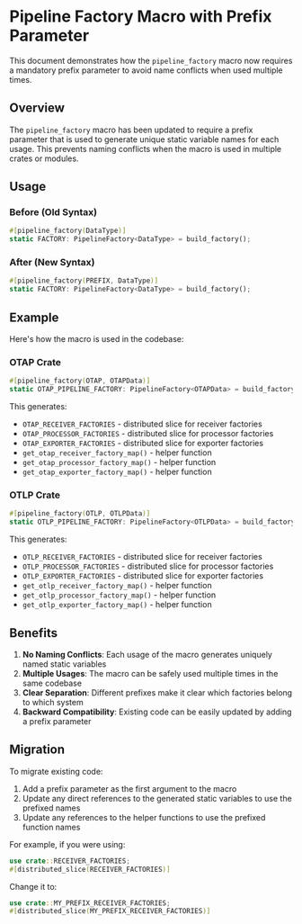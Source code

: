 # Pipeline Factory Macro with Prefix Parameter

This document demonstrates how the `pipeline_factory` macro now requires a mandatory prefix parameter to avoid name conflicts when used multiple times.

## Overview

The `pipeline_factory` macro has been updated to require a prefix parameter that is used to generate unique static variable names for each usage. This prevents naming conflicts when the macro is used in multiple crates or modules.

## Usage

### Before (Old Syntax)
```rust
#[pipeline_factory(DataType)]
static FACTORY: PipelineFactory<DataType> = build_factory();
```

### After (New Syntax)
```rust
#[pipeline_factory(PREFIX, DataType)]
static FACTORY: PipelineFactory<DataType> = build_factory();
```

## Example

Here's how the macro is used in the codebase:

### OTAP Crate
```rust
#[pipeline_factory(OTAP, OTAPData)]
static OTAP_PIPELINE_FACTORY: PipelineFactory<OTAPData> = build_factory();
```

This generates:
- `OTAP_RECEIVER_FACTORIES` - distributed slice for receiver factories
- `OTAP_PROCESSOR_FACTORIES` - distributed slice for processor factories  
- `OTAP_EXPORTER_FACTORIES` - distributed slice for exporter factories
- `get_otap_receiver_factory_map()` - helper function
- `get_otap_processor_factory_map()` - helper function
- `get_otap_exporter_factory_map()` - helper function

### OTLP Crate
```rust
#[pipeline_factory(OTLP, OTLPData)]
static OTLP_PIPELINE_FACTORY: PipelineFactory<OTLPData> = build_factory();
```

This generates:
- `OTLP_RECEIVER_FACTORIES` - distributed slice for receiver factories
- `OTLP_PROCESSOR_FACTORIES` - distributed slice for processor factories
- `OTLP_EXPORTER_FACTORIES` - distributed slice for exporter factories
- `get_otlp_receiver_factory_map()` - helper function
- `get_otlp_processor_factory_map()` - helper function
- `get_otlp_exporter_factory_map()` - helper function

## Benefits

1. **No Naming Conflicts**: Each usage of the macro generates uniquely named static variables
2. **Multiple Usages**: The macro can be safely used multiple times in the same codebase
3. **Clear Separation**: Different prefixes make it clear which factories belong to which system
4. **Backward Compatibility**: Existing code can be easily updated by adding a prefix parameter

## Migration

To migrate existing code:

1. Add a prefix parameter as the first argument to the macro
2. Update any direct references to the generated static variables to use the prefixed names
3. Update any references to the helper functions to use the prefixed function names

For example, if you were using:
```rust
use crate::RECEIVER_FACTORIES;
#[distributed_slice(RECEIVER_FACTORIES)]
```

Change it to:
```rust
use crate::MY_PREFIX_RECEIVER_FACTORIES;
#[distributed_slice(MY_PREFIX_RECEIVER_FACTORIES)]
```
